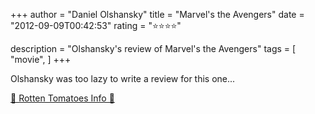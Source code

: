 +++
author = "Daniel Olshansky"
title = "Marvel's the Avengers"
date = "2012-09-09T00:42:53"
rating = "⭐⭐⭐⭐"

description = "Olshansky's review of Marvel's the Avengers"
tags = [
    "movie",
]
+++


Olshansky was too lazy to write a review for this one...

[🍅 Rotten Tomatoes Info 🍅](https://www.rottentomatoes.com//m/marvels_the_avengers)